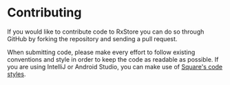 Contributing
============

If you would like to contribute code to RxStore you can do so through GitHub by
forking the repository and sending a pull request.

When submitting code, please make every effort to follow existing conventions
and style in order to keep the code as readable as possible. If you are using
IntelliJ or Android Studio, you can make use of [Square's code styles](https://github.com/square/java-code-styles).